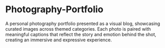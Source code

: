 # Photography-Portfolio
A personal photography portfolio presented as a visual blog, showcasing curated images across themed categories. Each photo is paired with meaningful captions that reflect the story and emotion behind the shot, creating an immersive and expressive experience.
